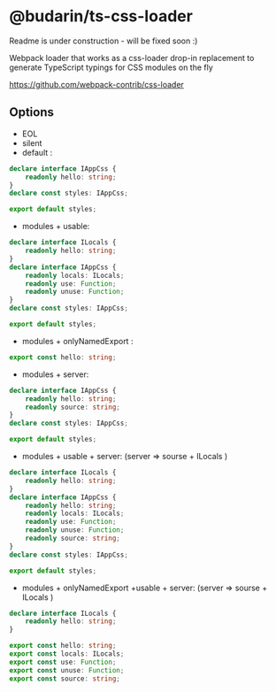 # @budarin/ts-css-loader

Readme is under construction - will be fixed soon :)

Webpack loader that works as a css-loader drop-in replacement to generate TypeScript typings for CSS modules on the fly

https://github.com/webpack-contrib/css-loader

## Options

-   EOL
-   silent
-   default :

```ts
declare interface IAppCss {
    readonly hello: string;
}
declare const styles: IAppCss;

export default styles;
```

-   modules + usable:

```ts
declare interface ILocals {
    readonly hello: string;
}
declare interface IAppCss {
    readonly locals: ILocals;
    readonly use: Function;
    readonly unuse: Function;
}
declare const styles: IAppCss;

export default styles;
```

-   modules + onlyNamedExport :

```ts
export const hello: string;
```

-   modules + server:

```ts
declare interface IAppCss {
    readonly hello: string;
    readonly source: string;
}
declare const styles: IAppCss;

export default styles;
```

-   modules + usable + server:
    (server => sourse + ILocals )

```ts
declare interface ILocals {
    readonly hello: string;
}
declare interface IAppCss {
    readonly hello: string;
    readonly locals: ILocals;
    readonly use: Function;
    readonly unuse: Function;
    readonly source: string;
}
declare const styles: IAppCss;

export default styles;
```

-   modules + onlyNamedExport +usable + server:
    (server => sourse + ILocals )

```ts
declare interface ILocals {
    readonly hello: string;
}

export const hello: string;
export const locals: ILocals;
export const use: Function;
export const unuse: Function;
export const source: string;
```
